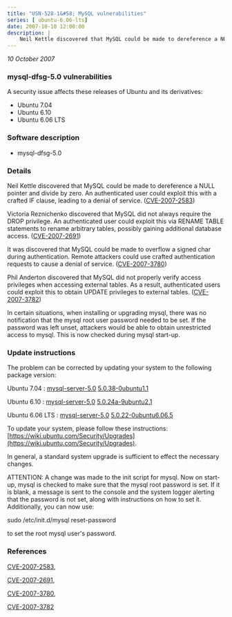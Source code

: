 ```yaml
---
title: "USN-528-1&#58; MySQL vulnerabilities"
series: [ ubuntu-6.06-lts]
date: 2007-10-10 12:00:00
description: |
    Neil Kettle discovered that MySQL could be made to dereference a NULL pointer and divide by zero.  An authenticated user could exploit this with a crafted IF clause, leading to a denial of service. ([CVE-2007-2583](http://people.ubuntu.com/~ubuntu-security/cve/CVE-2007-2583))
--- 
```

 
 

*10 October 2007*

### mysql-dfsg-5.0 vulnerabilities

A security issue affects these releases of Ubuntu and its derivatives:

* Ubuntu 7.04
* Ubuntu 6.10
* Ubuntu 6.06 LTS

### Software description

* mysql-dfsg-5.0 

### Details

Neil Kettle discovered that MySQL could be made to dereference a NULL pointer and divide by zero. An authenticated user could exploit this with a crafted IF clause, leading to a denial of service. ([CVE-2007-2583](http://people.ubuntu.com/~ubuntu-security/cve/CVE-2007-2583))

Victoria Reznichenko discovered that MySQL did not always require the DROP privilege. An authenticated user could exploit this via RENAME TABLE statements to rename arbitrary tables, possibly gaining additional database access. ([CVE-2007-2691](http://people.ubuntu.com/~ubuntu-security/cve/CVE-2007-2691))

It was discovered that MySQL could be made to overflow a signed char during authentication. Remote attackers could use crafted authentication requests to cause a denial of service. ([CVE-2007-3780](http://people.ubuntu.com/~ubuntu-security/cve/CVE-2007-3780))

Phil Anderton discovered that MySQL did not properly verify access privileges when accessing external tables. As a result, authenticated users could exploit this to obtain UPDATE privileges to external tables. ([CVE-2007-3782](http://people.ubuntu.com/~ubuntu-security/cve/CVE-2007-3782))

In certain situations, when installing or upgrading mysql, there was no notification that the mysql root user password needed to be set. If the password was left unset, attackers would be able to obtain unrestricted access to mysql. This is now checked during mysql start-up. 

### Update instructions

The problem can be corrected by updating your system to the following package version:

Ubuntu 7.04
 : [mysql-server-5.0](https://launchpad.net/ubuntu/+source/mysql-dfsg-5.0) <span> [5.0.38-0ubuntu1.1](https://launchpad.net/ubuntu/+source/mysql-dfsg-5.0/5.0.38-0ubuntu1.1) </span> 

Ubuntu 6.10
 : [mysql-server-5.0](https://launchpad.net/ubuntu/+source/mysql-dfsg-5.0) <span> [5.0.24a-9ubuntu2.1](https://launchpad.net/ubuntu/+source/mysql-dfsg-5.0/5.0.24a-9ubuntu2.1) </span> 

Ubuntu 6.06 LTS
 : [mysql-server-5.0](https://launchpad.net/ubuntu/+source/mysql-dfsg-5.0) <span> [5.0.22-0ubuntu6.06.5](https://launchpad.net/ubuntu/+source/mysql-dfsg-5.0/5.0.22-0ubuntu6.06.5) </span> 

To update your system, please follow these instructions: [https://wiki.ubuntu.com/Security/Upgrades](https://wiki.ubuntu.com/Security/Upgrades).

In general, a standard system upgrade is sufficient to effect the necessary changes.

ATTENTION: A change was made to the init script for mysql. Now on start-up, mysql is checked to make sure that the mysql root password is set. If it is blank, a message is sent to the console and the system logger alerting that the password is not set, along with instructions on how to set it. Additionally, you can now use:

 sudo /etc/init.d/mysql reset-password

to set the root mysql user&#39;s password. 

### References

 
 [CVE-2007-2583](http://people.ubuntu.com/~ubuntu-security/cve/CVE-2007-2583), 

 [CVE-2007-2691](http://people.ubuntu.com/~ubuntu-security/cve/CVE-2007-2691), 

 [CVE-2007-3780](http://people.ubuntu.com/~ubuntu-security/cve/CVE-2007-3780), 

 [CVE-2007-3782](http://people.ubuntu.com/~ubuntu-security/cve/CVE-2007-3782)
 

